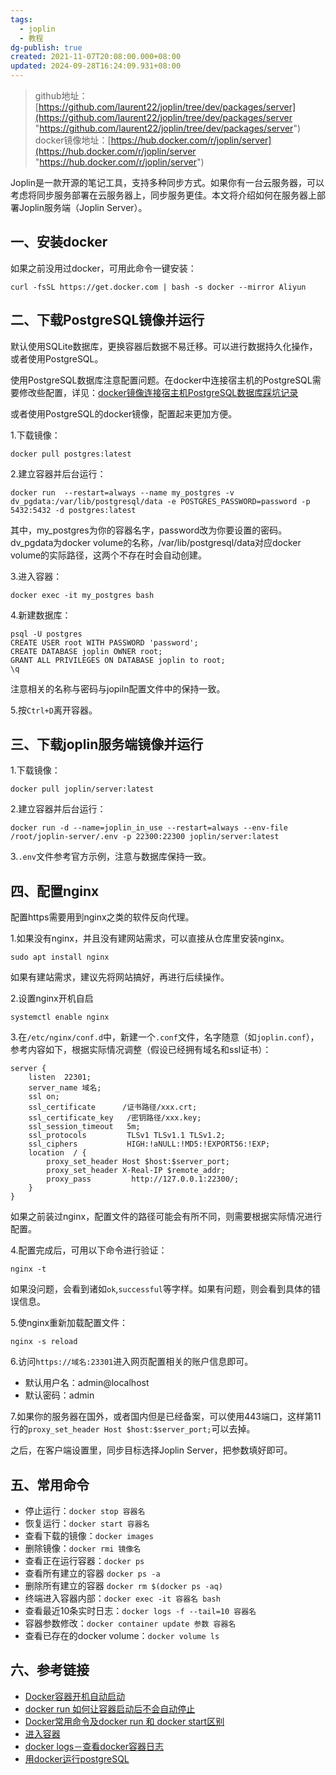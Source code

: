 ```yaml
---
tags:
  - joplin
  - 教程
dg-publish: true
created: 2021-11-07T20:08:00.000+08:00
updated: 2024-09-28T16:24:09.931+08:00
---
```

> github地址：[https://github.com/laurent22/joplin/tree/dev/packages/server](https://github.com/laurent22/joplin/tree/dev/packages/server "https://github.com/laurent22/joplin/tree/dev/packages/server")  
> docker镜像地址：[https://hub.docker.com/r/joplin/server](https://hub.docker.com/r/joplin/server "https://hub.docker.com/r/joplin/server")

Joplin是一款开源的笔记工具，支持多种同步方式。如果你有一台云服务器，可以考虑将同步服务部署在云服务器上，同步服务更佳。本文将介绍如何在服务器上部署Joplin服务端（Joplin Server）。
## 一、安装docker

如果之前没用过docker，可用此命令一键安装：

```shell
curl -fsSL https://get.docker.com | bash -s docker --mirror Aliyun
```

## 二、下载PostgreSQL镜像并运行

默认使用SQLite数据库，更换容器后数据不易迁移。可以进行数据持久化操作，或者使用PostgreSQL。

使用PostgreSQL数据库注意配置问题。在docker中连接宿主机的PostgreSQL需要修改些配置，详见：[docker镜像连接宿主机PostgreSQL数据库踩坑记录](joplin://69404e2c8f444163abc0ac99d94eaff4)

或者使用PostgreSQL的docker镜像，配置起来更加方便。

1.下载镜像：

```shell
docker pull postgres:latest
```

2.建立容器并后台运行：

```shell
docker run  --restart=always --name my_postgres -v dv_pgdata:/var/lib/postgresql/data -e POSTGRES_PASSWORD=password -p 5432:5432 -d postgres:latest
```

其中，my_postgres为你的容器名字，password改为你要设置的密码。dv_pgdata为docker volume的名称，/var/lib/postgresql/data对应docker volume的实际路径，这两个不存在时会自动创建。

3.进入容器：

```shell
docker exec -it my_postgres bash
```

4.新建数据库：

```shell
psql -U postgres
CREATE USER root WITH PASSWORD 'password';
CREATE DATABASE joplin OWNER root;
GRANT ALL PRIVILEGES ON DATABASE joplin to root;
\q
```

注意相关的名称与密码与jopiln配置文件中的保持一致。

5.按`Ctrl+D`离开容器。

## 三、下载joplin服务端镜像并运行

1.下载镜像：

```shell
docker pull joplin/server:latest
```

2.建立容器并后台运行：

```shell
docker run -d --name=joplin_in_use --restart=always --env-file /root/joplin-server/.env -p 22300:22300 joplin/server:latest
```

3.`.env`文件参考官方示例，注意与数据库保持一致。

## 四、配置nginx

配置https需要用到nginx之类的软件反向代理。

1.如果没有nginx，并且没有建网站需求，可以直接从仓库里安装nginx。

```shell
sudo apt install nginx
```

如果有建站需求，建议先将网站搞好，再进行后续操作。

2.设置nginx开机自启

```shell
systemctl enable nginx
```

3.在`/etc/nginx/conf.d`中，新建一个`.conf`文件，名字随意（如`joplin.conf`），参考内容如下，根据实际情况调整（假设已经拥有域名和ssl证书）：

```nginx
server {
    listen  22301;
    server_name 域名;
    ssl on;
    ssl_certificate      /证书路径/xxx.crt;
    ssl_certificate_key   /密钥路径/xxx.key;
    ssl_session_timeout   5m;
    ssl_protocols         TLSv1 TLSv1.1 TLSv1.2;
    ssl_ciphers           HIGH:!aNULL:!MD5:!EXPORT56:!EXP;
    location  / {
        proxy_set_header Host $host:$server_port;
        proxy_set_header X-Real-IP $remote_addr;
        proxy_pass         http://127.0.0.1:22300/;
    }
}
```

如果之前装过nginx，配置文件的路径可能会有所不同，则需要根据实际情况进行配置。

4.配置完成后，可用以下命令进行验证：

```shell
nginx -t
```

如果没问题，会看到诸如`ok`,`successful`等字样。如果有问题，则会看到具体的错误信息。

5.使nginx重新加载配置文件：

```shell
nginx -s reload
```

6.访问`https://域名:23301`进入网页配置相关的账户信息即可。

- 默认用户名：admin@localhost
- 默认密码：admin

7.如果你的服务器在国外，或者国内但是已经备案，可以使用443端口，这样第11行的`proxy_set_header Host $host:$server_port;`可以去掉。

之后，在客户端设置里，同步目标选择Joplin Server，把参数填好即可。

## 五、常用命令

- 停止运行：`docker stop 容器名`
- 恢复运行：`docker start 容器名`
- 查看下载的镜像：`docker images`
- 删除镜像：`docker rmi 镜像名`
- 查看正在运行容器：`docker ps`
- 查看所有建立的容器 `docker ps -a`
- 删除所有建立的容器 `docker rm $(docker ps -aq)`
- 终端进入容器内部：`docker exec -it 容器名 bash`
- 查看最近10条实时日志：`docker logs -f --tail=10 容器名`
- 容器参数修改：`docker container update 参数 容器名`
- 查看已存在的docker volume：`docker volume ls`

## 六、参考链接

- [Docker容器开机自动启动](https://www.cnblogs.com/royfans/p/11393791.html "https://www.cnblogs.com/royfans/p/11393791.html")
- [docker run 如何让容器启动后不会自动停止](http://www.jerrymei.cn/docker-container-run-not-stop-automatically/ "http://www.jerrymei.cn/docker-container-run-not-stop-automatically/")
- [Docker常用命令及docker run 和 docker start区别](https://blog.csdn.net/weixin_44722978/article/details/89704085 "https://blog.csdn.net/weixin_44722978/article/details/89704085")
- [进入容器](https://yeasy.gitbook.io/docker_practice/container/attach_exec "https://yeasy.gitbook.io/docker_practice/container/attach_exec")
- [docker logs－查看docker容器日志](https://blog.csdn.net/weigang200820chengdu/article/details/102914326 "https://blog.csdn.net/weigang200820chengdu/article/details/102914326")
- [用docker运行postgreSQL](https://www.cnblogs.com/pekkle/p/12190229.html "https://www.cnblogs.com/pekkle/p/12190229.html")